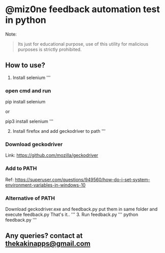 # @miz0ne feedback automation test in python
Note:
> Its just for educational purpose, use of this utility for malicious purposes is strictly prohibited.

## How to use?
1. Install selenium
'''
### open cmd and run

pip install selenium

or

pip3 install selenium
'''

2. Install firefox and add geckodriver to path
'''
### Download geckodriver
Link: https://github.com/mozilla/geckodriver

### Add to PATH
Ref: https://superuser.com/questions/949560/how-do-i-set-system-environment-variables-in-windows-10

### Alternative of PATH
Download geckodriver.exe and feedback.py put them in same folder and execute feedback.py
That's it..
'''
3. Run feedback.py
'''
python feedback.py
'''

## Any queries? contact at thekakinapps@gmail.com
